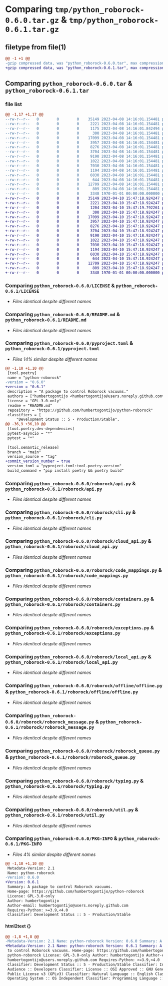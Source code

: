 # Comparing `tmp/python_roborock-0.6.0.tar.gz` & `tmp/python_roborock-0.6.1.tar.gz`

## filetype from file(1)

```diff
@@ -1 +1 @@
-gzip compressed data, was "python_roborock-0.6.0.tar", max compression
+gzip compressed data, was "python_roborock-0.6.1.tar", max compression
```

## Comparing `python_roborock-0.6.0.tar` & `python_roborock-0.6.1.tar`

### file list

```diff
@@ -1,17 +1,17 @@
--rw-r--r--   0        0        0    35149 2023-04-08 14:16:01.154481 python_roborock-0.6.0/LICENSE
--rw-r--r--   0        0        0     2221 2023-04-08 14:16:01.154481 python_roborock-0.6.0/README.md
--rw-r--r--   0        0        0     1175 2023-04-08 14:16:01.842494 python_roborock-0.6.0/pyproject.toml
--rw-r--r--   0        0        0      300 2023-04-08 14:16:01.154481 python_roborock-0.6.0/roborock/__init__.py
--rw-r--r--   0        0        0    17099 2023-04-08 14:16:01.154481 python_roborock-0.6.0/roborock/api.py
--rw-r--r--   0        0        0     3957 2023-04-08 14:16:01.154481 python_roborock-0.6.0/roborock/cli.py
--rw-r--r--   0        0        0     8276 2023-04-08 14:16:01.154481 python_roborock-0.6.0/roborock/cloud_api.py
--rw-r--r--   0        0        0     3704 2023-04-08 14:16:01.154481 python_roborock-0.6.0/roborock/code_mappings.py
--rw-r--r--   0        0        0     9190 2023-04-08 14:16:01.154481 python_roborock-0.6.0/roborock/containers.py
--rw-r--r--   0        0        0     1022 2023-04-08 14:16:01.154481 python_roborock-0.6.0/roborock/exceptions.py
--rw-r--r--   0        0        0     7030 2023-04-08 14:16:01.154481 python_roborock-0.6.0/roborock/local_api.py
--rw-r--r--   0        0        0     1194 2023-04-08 14:16:01.154481 python_roborock-0.6.0/roborock/offline/offline.py
--rw-r--r--   0        0        0     6030 2023-04-08 14:16:01.154481 python_roborock-0.6.0/roborock/roborock_message.py
--rw-r--r--   0        0        0      644 2023-04-08 14:16:01.154481 python_roborock-0.6.0/roborock/roborock_queue.py
--rw-r--r--   0        0        0    12709 2023-04-08 14:16:01.154481 python_roborock-0.6.0/roborock/typing.py
--rw-r--r--   0        0        0      809 2023-04-08 14:16:01.154481 python_roborock-0.6.0/roborock/util.py
--rw-r--r--   0        0        0     3348 1970-01-01 00:00:00.000000 python_roborock-0.6.0/PKG-INFO
+-rw-r--r--   0        0        0    35149 2023-04-10 15:47:18.924247 python_roborock-0.6.1/LICENSE
+-rw-r--r--   0        0        0     2221 2023-04-10 15:47:18.924247 python_roborock-0.6.1/README.md
+-rw-r--r--   0        0        0     1204 2023-04-10 15:47:19.792261 python_roborock-0.6.1/pyproject.toml
+-rw-r--r--   0        0        0      300 2023-04-10 15:47:18.924247 python_roborock-0.6.1/roborock/__init__.py
+-rw-r--r--   0        0        0    17099 2023-04-10 15:47:18.924247 python_roborock-0.6.1/roborock/api.py
+-rw-r--r--   0        0        0     3957 2023-04-10 15:47:18.924247 python_roborock-0.6.1/roborock/cli.py
+-rw-r--r--   0        0        0     8276 2023-04-10 15:47:18.924247 python_roborock-0.6.1/roborock/cloud_api.py
+-rw-r--r--   0        0        0     3704 2023-04-10 15:47:18.924247 python_roborock-0.6.1/roborock/code_mappings.py
+-rw-r--r--   0        0        0     9190 2023-04-10 15:47:18.924247 python_roborock-0.6.1/roborock/containers.py
+-rw-r--r--   0        0        0     1022 2023-04-10 15:47:18.924247 python_roborock-0.6.1/roborock/exceptions.py
+-rw-r--r--   0        0        0     7030 2023-04-10 15:47:18.924247 python_roborock-0.6.1/roborock/local_api.py
+-rw-r--r--   0        0        0     1194 2023-04-10 15:47:18.924247 python_roborock-0.6.1/roborock/offline/offline.py
+-rw-r--r--   0        0        0     6030 2023-04-10 15:47:18.924247 python_roborock-0.6.1/roborock/roborock_message.py
+-rw-r--r--   0        0        0      644 2023-04-10 15:47:18.924247 python_roborock-0.6.1/roborock/roborock_queue.py
+-rw-r--r--   0        0        0    12709 2023-04-10 15:47:18.924247 python_roborock-0.6.1/roborock/typing.py
+-rw-r--r--   0        0        0      809 2023-04-10 15:47:18.924247 python_roborock-0.6.1/roborock/util.py
+-rw-r--r--   0        0        0     3348 1970-01-01 00:00:00.000000 python_roborock-0.6.1/PKG-INFO
```

### Comparing `python_roborock-0.6.0/LICENSE` & `python_roborock-0.6.1/LICENSE`

 * *Files identical despite different names*

### Comparing `python_roborock-0.6.0/README.md` & `python_roborock-0.6.1/README.md`

 * *Files identical despite different names*

### Comparing `python_roborock-0.6.0/pyproject.toml` & `python_roborock-0.6.1/pyproject.toml`

 * *Files 14% similar despite different names*

```diff
@@ -1,10 +1,10 @@
 [tool.poetry]
 name = "python-roborock"
-version = "0.6.0"
+version = "0.6.1"
 description = "A package to control Roborock vacuums."
 authors = ["humbertogontijo <humbertogontijo@users.noreply.github.com>"]
 license = "GPL-3.0-only"
 readme = "README.md"
 repository = "https://github.com/humbertogontijo/python-roborock"
 classifiers = [
     "Development Status :: 5 - Production/Stable",
@@ -36,9 +36,10 @@
 [tool.poetry.dev-dependencies]
 pytest-asyncio = "*"
 pytest = "*"
 
 [tool.semantic_release]
 branch = "main"
 version_source = "tag"
+commit_version_number = true
 version_toml = "pyproject.toml:tool.poetry.version"
 build_command = "pip install poetry && poetry build"
```

### Comparing `python_roborock-0.6.0/roborock/api.py` & `python_roborock-0.6.1/roborock/api.py`

 * *Files identical despite different names*

### Comparing `python_roborock-0.6.0/roborock/cli.py` & `python_roborock-0.6.1/roborock/cli.py`

 * *Files identical despite different names*

### Comparing `python_roborock-0.6.0/roborock/cloud_api.py` & `python_roborock-0.6.1/roborock/cloud_api.py`

 * *Files identical despite different names*

### Comparing `python_roborock-0.6.0/roborock/code_mappings.py` & `python_roborock-0.6.1/roborock/code_mappings.py`

 * *Files identical despite different names*

### Comparing `python_roborock-0.6.0/roborock/containers.py` & `python_roborock-0.6.1/roborock/containers.py`

 * *Files identical despite different names*

### Comparing `python_roborock-0.6.0/roborock/exceptions.py` & `python_roborock-0.6.1/roborock/exceptions.py`

 * *Files identical despite different names*

### Comparing `python_roborock-0.6.0/roborock/local_api.py` & `python_roborock-0.6.1/roborock/local_api.py`

 * *Files identical despite different names*

### Comparing `python_roborock-0.6.0/roborock/offline/offline.py` & `python_roborock-0.6.1/roborock/offline/offline.py`

 * *Files identical despite different names*

### Comparing `python_roborock-0.6.0/roborock/roborock_message.py` & `python_roborock-0.6.1/roborock/roborock_message.py`

 * *Files identical despite different names*

### Comparing `python_roborock-0.6.0/roborock/roborock_queue.py` & `python_roborock-0.6.1/roborock/roborock_queue.py`

 * *Files identical despite different names*

### Comparing `python_roborock-0.6.0/roborock/typing.py` & `python_roborock-0.6.1/roborock/typing.py`

 * *Files identical despite different names*

### Comparing `python_roborock-0.6.0/roborock/util.py` & `python_roborock-0.6.1/roborock/util.py`

 * *Files identical despite different names*

### Comparing `python_roborock-0.6.0/PKG-INFO` & `python_roborock-0.6.1/PKG-INFO`

 * *Files 4% similar despite different names*

```diff
@@ -1,10 +1,10 @@
 Metadata-Version: 2.1
 Name: python-roborock
-Version: 0.6.0
+Version: 0.6.1
 Summary: A package to control Roborock vacuums.
 Home-page: https://github.com/humbertogontijo/python-roborock
 License: GPL-3.0-only
 Author: humbertogontijo
 Author-email: humbertogontijo@users.noreply.github.com
 Requires-Python: >=3.9,<4.0
 Classifier: Development Status :: 5 - Production/Stable
```

#### html2text {}

```diff
@@ -1,8 +1,8 @@
-Metadata-Version: 2.1 Name: python-roborock Version: 0.6.0 Summary: A package
+Metadata-Version: 2.1 Name: python-roborock Version: 0.6.1 Summary: A package
 to control Roborock vacuums. Home-page: https://github.com/humbertogontijo/
 python-roborock License: GPL-3.0-only Author: humbertogontijo Author-email:
 humbertogontijo@users.noreply.github.com Requires-Python: >=3.9,<4.0
 Classifier: Development Status :: 5 - Production/Stable Classifier: Intended
 Audience :: Developers Classifier: License :: OSI Approved :: GNU General
 Public License v3 (GPLv3) Classifier: Natural Language :: English Classifier:
 Operating System :: OS Independent Classifier: Programming Language :: Python
```

